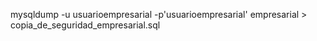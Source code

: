mysqldump -u usuarioempresarial -p'usuarioempresarial' empresarial > copia_de_seguridad_empresarial.sql

